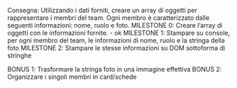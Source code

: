 Consegna:
Utilizzando i dati forniti, creare un array di oggetti per rappresentare i membri del team. 
Ogni membro è caratterizzato dalle seguenti informazioni: nome, ruolo e foto.
MILESTONE 0:
Creare l’array di oggetti con le informazioni fornite. - ok
MILESTONE 1:
Stampare su console, per ogni membro del team, le informazioni di nome, ruolo e la stringa della foto
MILESTONE 2:
Stampare le stesse informazioni su DOM sottoforma di stringhe


BONUS 1:
Trasformare la stringa foto in una immagine effettiva
BONUS 2:
Organizzare i singoli membri in card/schede